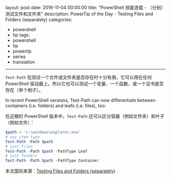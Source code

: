 ﻿layout: post
date: 2016-11-04 00:00:00
title: "PowerShell 技能连载 - （分别）测试文件和文件夹"
description: PowerTip of the Day - Testing Files and Folders (separately)
categories:
- powershell
- tip
tags:
- powershell
- tip
- powertip
- series
- translation
---
`Test-Path` 在测试一个文件或文件夹是否存在时十分有用，它可以用在任何 PowerShell 驱动器上。所以它也可以测试一个变量、一个函数，或一个证书是否存在（举个例子）。

In recent PowerShell versions, Test-Path can now differentiate between containers (i.e. folders) and leafs (i.e. files), too:

在近期的 PowerShell 版本中，`Test-Path` 还可以区分容器（例如文件夹）和叶子（例如文件）：

```powershell
$path = 'c:\windows\explorer.exe'
# any item type
Test-Path -Path $path
# just files
Test-Path -Path $path -PathType Leaf
# just folders
Test-Path -Path $path -PathType Container
```

<!--more-->
本文国际来源：[Testing Files and Folders (separately)](http://community.idera.com/powershell/powertips/b/tips/posts/testing-files-and-folders-separately)
